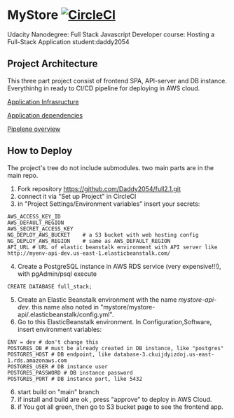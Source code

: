 # MyStore [![CircleCI](https://dl.circleci.com/status-badge/img/gh/Daddy2054/full2.1/tree/main.svg?style=svg)](https://dl.circleci.com/status-badge/redirect/gh/Daddy2054/full2.1/tree/main)

Udacity Nanodegree: Full Stack Javascript Developer
course: Hosting a Full-Stack Application 
student:daddy2054

## Project Architecture

This three part project consist of frontend SPA, API-server and DB instance.
Everythinhg in ready to CI/CD pipeline for deploying in AWS cloud.


[Application Infrasructure](docs/Infrastructure.md)

[Application dependencies](docs/dependencies.md)

[Pipelene overview](docs/pipeline.md)

## How to Deploy
The project's tree do not include submodules. two main parts are in the main repo.

1. Fork repository https://github.com/Daddy2054/full2.1.git
2. connect it via "Set up Project" in CircleCI
3. in "Project Settings/Environment variables" insert your secrets:
```
AWS_ACCESS_KEY_ID
AWS_DEFAULT_REGION	
AWS_SECRET_ACCESS_KEY
NG_DEPLOY_AWS_BUCKET	# a S3 bucket with web hosting config
NG_DEPLOY_AWS_REGION	# same as AWS_DEFAULT_REGION	
API_URL # URL of elastic beanstalk environment with API server like http://myenv-api-dev.us-east-1.elasticbeanstalk.com/

```
4. Create a PostgreSQL instance in AWS RDS service (very expensive!!!), with pgAdmin/psql execute 
```
CREATE DATABASE full_stack;
``` 
5. Create an Elastic Beanstalk environment with the name _mystore-api-dev_. this name also noted in "mystore/mystore-api/.elasticbeanstalk/config.yml".
6. Go to this ElasticBeanstalk environment. In Configuration,Software, insert environment variables:
```
ENV = dev # don't change this
POSTGRES_DB # must be already created in DB instance, like "postgres"
POSTGRES_HOST # DB endpoint, like database-3.ckuijdyizdoj.us-east-1.rds.amazonaws.com
POSTGRES_USER # DB instance user
POSTGRES_PASSWORD # DB instance password
POSTGRES_PORT # DB instance port, like 5432

```

6. start build on "main" branch
7. if install and build are ok , press "approve" to deploy in AWS Cloud.
8. if You got all green, then go to S3 bucket page to see the frontend app.


